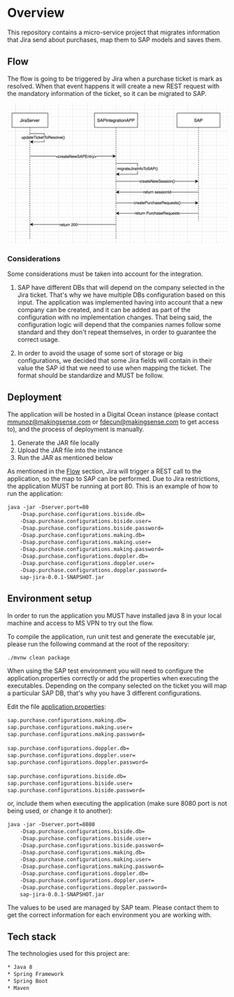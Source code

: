 # Overview

This repository contains a micro-service project that migrates information that Jira send about purchases, map them to SAP models and saves them.

## Flow

The flow is going to be triggered by Jira when a purchase ticket is mark as resolved. When that event happens it will 
create a new REST request with the mandatory information of the ticket, so it can be migrated to SAP. 

![Basic Flow](docs/images/sap-integration-flow.png)

### Considerations

Some considerations must be taken into account for the integration. 

1) SAP have different DBs that will depend on the company selected in the Jira ticket. That's why we have multiple 
DBs configuration based on this input. The application was implemented having into account that a new company can be 
created, and it can be added as part of the configuration with no implementation changes.
That being said, the configuration logic will depend that the companies names follow some standard and they don't repeat
themselves, in order to guarantee the correct usage.

2) In order to avoid the usage of some sort of storage or big configurations, we decided that some Jira fields will
contain in their value the SAP id that we need to use when mapping the ticket. The format should be standardize and MUST
be follow.

## Deployment

The application will be hosted in a Digital Ocean instance (please contact mmunoz@makingsense.com or 
fdecun@makingsense.com to get access to), and the process of deployment is manually.

1) Generate the JAR file locally
2) Upload the JAR file into the instance
3) Run the JAR as mentioned below

As mentioned in the [Flow](#Flow) section, Jira will trigger a REST call to the application, so the map to SAP can be performed. 
Due to Jira restrictions, the application MUST be running at port 80.
This is an example of how to run the application:

```
java -jar -Dserver.port=80 
    -Dsap.purchase.configurations.biside.db= 
    -Dsap.purchase.configurations.biside.user= 
    -Dsap.purchase.configurations.biside.password= 
    -Dsap.purchase.configurations.making.db= 
    -Dsap.purchase.configurations.making.user= 
    -Dsap.purchase.configurations.making.password= 
    -Dsap.purchase.configurations.doppler.db= 
    -Dsap.purchase.configurations.doppler.user= 
    -Dsap.purchase.configurations.doppler.password= 
    sap-jira-0.0.1-SNAPSHOT.jar
```

## Environment setup

In order to run the application you MUST have installed java 8 in your local machine and access to MS VPN to try out the
flow.

To compile the application, run unit test and generate the executable jar, please run the following command at the root
of the repository:

```
./mvnw clean package
```

When using the SAP test environment you will need to configure the application.properties correctly or add the
properties when executing the executables. Depending on the company selected on the ticket you will map a particular
SAP DB, that's why you have 3 different configurations.

Edit the file [application.properties](src/main/resources/application.properties):

```
sap.purchase.configurations.making.db=
sap.purchase.configurations.making.user=
sap.purchase.configurations.making.password=

sap.purchase.configurations.doppler.db=
sap.purchase.configurations.doppler.user=
sap.purchase.configurations.doppler.password=

sap.purchase.configurations.biside.db=
sap.purchase.configurations.biside.user=
sap.purchase.configurations.biside.password=
```

or, include them when executing the application (make sure 8080 port is not being used, or change it to another):

```
java -jar -Dserver.port=8080 
    -Dsap.purchase.configurations.biside.db= 
    -Dsap.purchase.configurations.biside.user= 
    -Dsap.purchase.configurations.biside.password= 
    -Dsap.purchase.configurations.making.db= 
    -Dsap.purchase.configurations.making.user= 
    -Dsap.purchase.configurations.making.password= 
    -Dsap.purchase.configurations.doppler.db= 
    -Dsap.purchase.configurations.doppler.user= 
    -Dsap.purchase.configurations.doppler.password= 
    sap-jira-0.0.1-SNAPSHOT.jar
```

The values to be used are managed by SAP team. Please contact them to get the correct information for each environment
you are working with.

## Tech stack

The technologies used for this project are:

    * Java 8
    * Spring Framework
    * Spring Boot
    * Maven

